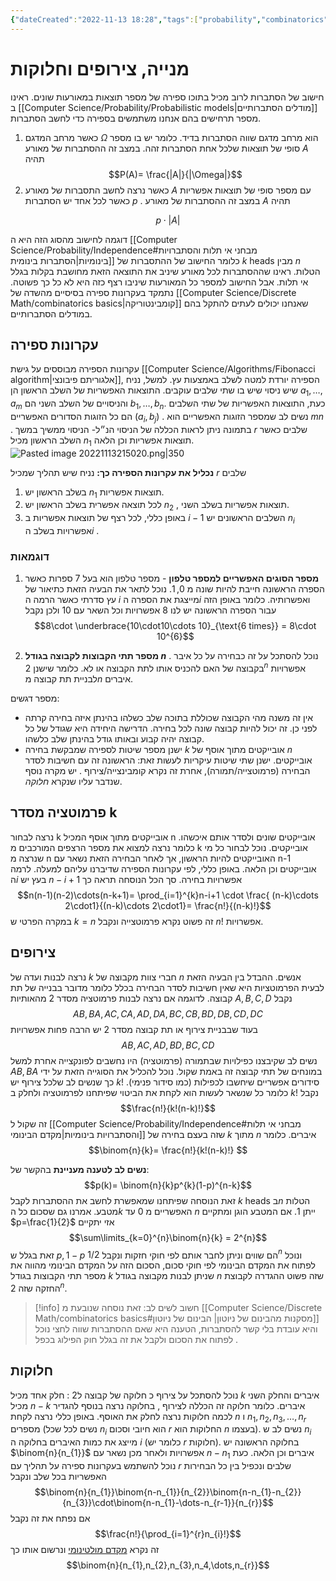 ```yaml
---
{"dateCreated":"2022-11-13 18:28","tags":["probability","combinatorics","computer_science"],"pageDirection":"rtl","dg-publish":true,"permalink":"/computer-science/probability/combinatorics-and-probability/","dgPassFrontmatter":true}
---
```




# מנייה, צירופים וחלוקות

חישוב של הסתברות לרוב מכיל בתוכו ספירה של מספר תוצאות במאורעות שונים. ראינו ב [[Computer Science/Probability/Probabilistic models\|מודלים הסתברותיים]] מספר תרחישים בהם אנחנו משתמשים בספירה כדי לחשב הסתברות.
1) כאשר מרחב המדגם $\Omega$ הוא מרחב מדגם שווה הסתברות בדיד. כלומר יש בו מספר סופי של תוצאות שלכל אחת הסתברות זהה. במצב זה ההסתברות של מאורע $A$ תהיה
$$P(A)= \frac{|A|}{|\Omega|}$$
2) כאשר נרצה לחשב התסברות של מאורע $A$ עם מספר סופי של תוצאות אפשריות כאשר לכל אחד יש הסתברות $p$ . במצב זה ההסתברות של  מאורע $A$ תהיה

$$p\cdot |A|$$

דוגמה לחישוב מהסוג הזה היא ה [[Computer Science/Probability/Independence#מבחני אי תלות והסתברויות בינומיות\|הסתברות בינומית]] כלומר החישוב של ההתסברות של $k$ heads מבין $n$ הטלות. ראינו שההסתברות לכל מאורע שיניב את התוצאה הזאת מחושבת בקלות בגלל אי תלות. אבל החישוב למספר כל המאורעות שיניבו רצף כזה היא לא כל כך פשוטה.
נתמקד בעקרונות ספירה בסיסיים מהשדה של [[Computer Science/Discrete Math/combinatorics basics\|קומבינטוריקה]] שאנחנו יכולים לעתים להתקל בהם במודלים הסתברותיים.

## עקרונות ספירה

עקרונות הספירה מבוססים על גישת [[Computer Science/Algorithms/Fibonacci algorithm\|אלגוריתם פיבונצי]], הספירה יורדת למטה לשלב באמצעות עץ. למשל, נניח שיש ניסוי שיש בו שתי שלבים עוקבים. התוצאות האפשריות של השלב הראשון הן $a_{1},\dots,a_{m}$ והניסויים של השלב השני הם $b_{1},\dots,b_{n}$. כעת, התוצאות האפשריות של שתי השלבים הם כל הזוגות הסדורים האפשריים $(a_{i},b_{j})$ . נשים לב שמספר הזוגות האפשריים הוא $mn$ .
בתמונה ניתן לראות הכללה של הניסוי הנ״ל- הניסוי ממשיך במשך $r$ שלבים כאשר השלב הראשון מכיל $n_1$ תוצאות אפשריות וכן הלאה.
![Pasted image 20221113215020.png|350](/img/user/Assets/Pasted%20image%2020221113215020.png)

__נכליל את עקרונות הספירה כך:__
נניח שיש תהליך שמכיל $r$ שלבים 
1) בשלב הראשון יש $n_{1}$ תוצאות אפשריות.
2) לכל תוצאה אפשרית בשלב הראשון יש $n_{2}$ , תוצאות אפשריות בשלב השני.
3) באופן כללי, לכל רצף של תוצאות אפשריות ב $i-1$ השלבים הראשונים יש $n_{i}$ אפשרויות בשלב ה$i$ .  

### דוגמאות 

1) __מספר הסוגים האפשריים למספר טלפון__ - מספר טלפון הוא בעל 7 ספרות כאשר הספרה הראשונה חייבת להיות שונה מ $0,1$. נוכל לתאר את הבעיה הזאת כתיאור של עץ סדרתי כאשר הרמה ה $i$ מייצגת את הספרה ה$i$ ואפשרותיה. כלומר באופן הזה עבור הספרה הראשונה יש לנו 8 אפשרויות וכל השאר עם 10 ולכן נקבל 
$$8\cdot \underbrace{10\cdot10\cdots 10}_{\text{6 times}} = 8\cdot 10^{6}$$

2) __מספר תתי הקבוצות לקבוצה בגודל $n$__ . נוכל להסתכל על זה כבחירה על כל איבר בקבוצה של האם להכניס אותו לתת הקבוצה או לא. כלומר שישנן $2^{n}$ אפשרויות לבניית תת קבוצה מ$n$ איברים.

מספר דגשים: 
* אין זה משנה מהי הקבוצה שכוללת בתוכה שלב כשלהו בהינתן איזה בחירה קרתה לפני כן. זה יכול להיות קבוצה שונה לכל בחירה. הדרישה היחידה היא שגודל של כל קבוצה יהיה קבוע ובאותו גודל בהינתן שלב כלשהו.
* ישנן מספר שיטות לספירה שמבקשת בחירה $k$ אובייקטים מתוך אוסף של $n$ אובייקטים. ישנן שתי שיטות עיקריות לעשות זאת: הראשונה זה עם חשיבות לסדר הבחירה (פרמוטצייה/תמורה), אחרת זה נקרא קומבינצייה/צירוף . יש מקרה נוסף שנדבר עליו שנקרא _חלוקה_.

## פרמוטציה מסדר k
נרצה לבחור k אובייקטים מתוך אוסף המכיל n אובייקטים שונים ולסדר אותם איכשהו. כלומר נרצה למצוא את מספר הרצפים המורכבים מ k אובייקטים. נוכל לבחור כל מי שנרצה מ n האובייקטים להיות הראשון, אך לאחר הבחירה הזאת נשאר עם n-1 אובייקטים וכן הלאה. באופן כללי, לפי עקרונות הספירה שדיברנו עליהם למעלה. לרמה ה$i$ בעץ יש $n-i+1$ אפשרויות בחירה. סך הכל הנוסחה תראה כך
$$n(n-1)(n-2)\cdots(n-k+1)= \prod_{i=1}^{k}n-i+1  \cdot \frac{ (n-k)\cdots 2\cdot1}{(n-k)\cdots 2\cdot1}= \frac{n!}{(n-k)!}$$
במקרה הפרטי ש $k=n$ זה פשוט נקרא פרמוטצייה ונקבל $n!$ אפשרויות.

## צירופים 
נרצה לבנות ועדה של $k$ חברי צוות מקבוצה של $n$ אנשים. ההבדל בין הבעיה הזאת לבעית הפרמוטציות היא שאין חשיבות לסדר הבחירה בכלל כלומר מדובר בבנייה של תת קבוצה. לדוגמה אם נרצה לבנות פרמוטציה מסדר 2 מהאותיות $A,B,C,D$ נקבל 
$$AB,BA,AC,CA,AD,DA,BC,CB,BD,DB,CD,DC$$
בעוד שבבניית צירוף או תת קבוצה מסדר 2 יש הרבה פחות אפשרויות 
$$AB,AC,AD,BD,BC,CD$$
נשים לב שקיבצנו כפילויות שבתמורה (פרמוטציה) היו נחשבים לפונקצייה אחרת למשל $AB,BA$ במונחים של תתי קבוצה זה באמת שקול.
נוכל להכליל את הסוגייה הזאת על ידי כך שנשים לב שלכל צירוף יש $k!$ סידורים אפשריים שיחשבו לכפילות (כמו סידור פנימי). כלומר כל שנשאר לעשות הוא לקחת את הביטוי שפיתחנו לפרמוטציה ולחלק ב $k!$ נקבל 
$$\frac{n!}{k!(n-k)!}$$
זה שקול ל [[Computer Science/Probability/Independence#מבחני אי תלות והסתברויות בינומיות\|מקדם הבינומי]] שזה בעצם בחירה של $k$ מתוך $n$ איברים. כלומר
$$\binom{n}{k}= \frac{n!}{k!(n-k)!} $$

__נשים לב לטענה מעניינת__   בהקשר של: $$p(k)= \binom{n}{k}p^{k}(1-p)^{n-k}$$ 
זאת הנוסחה שפיתחנו שמאפשרת לחשב את ההסתברות לקבל $k$ heads ב$n$ הטלות מטבע. אמרנו גם שסכום כל ה$k$ האפשריים מ $0$ עד $n$ ייתן $1$.
אם המטבע הוגן ומתקיים $p=\frac{1}{2}$ אזי יתקיים
$$\sum\limits_{k=0}^{n}\binom{n}{k} = 2^{n}$$
זאת בגלל ש $p,1-p$ הם שווים וניתן לחבר אותם לפי חוקי חזקות ונקבל $1/2^{n}$ ונוכל לפתוח את המקדם הבינומי לפי חוקי סכום, הסכום הזה על המקדם הבינומי מהווה את מספר תתי הקבוצות בגודל $k$ שניתן לבנות מקבוצה בגודל $n$ שזה פשוט ההגדרה לקבוצת החזקה שזה $2^{n}$.

>[!info] חשוב לשים לב:
זאת נוסחה שנובעת מ [[Computer Science/Discrete Math/combinatorics basics#מסקנות מהבינום של ניוטון\| הבינום של ניוטון]] והיא עובדת בלי קשר להסתברות, הטענה היא שאם ההסתברות שווה לחצי נוכל לפתוח את הסכום ולקבל את זה בגלל חוק הפילוג בכפל .


## חלוקות
נוכל להסתכל על צירוף כ חלוקה של קבוצה ל2 : חלק אחד מכיל $k$ איברים והחלק השני מכיל $n-k$ איברים. כלומר חלוקה זה הכללה לצירוף , בחלוקה נרצה בנוסף להגדיר לכמה חלוקות נרצה לחלק את האוסף. באופן כללי נרצה לקחת $n$ ו $n_{1},n_{2},n_{3},\dots,n_{r}$ מספרים (נשים לכל שכל $n_{i}$ הוא חיובי וסכום $r$ החלוקות הוא $n$ בעצמו). נשים לב ש $n_{i}$ מייצג את כמות האיברים בחלוקה ה $i$ (כלומר יש $r$ חלוקות). 
בחלוקה הראשונה יש  $\binom{n}{n_{1}}$ אפשרויות ולאחר מכן נשאר עם $n-n_{1}$ איברים וכן הלאה. כעת נוכל להשתמש בעקרונות ספירה על תהליך עם $r$ שלבים ונכפיל בין כל הבחירות האפשריות בכל שלב ונקבל 
$$\binom{n}{n_{1}}\binom{n-n_{1}}{n_{2}}\binom{n-n_{1}-n_{2}}{n_{3}}\cdot\binom{n-n_{1}-\dots-n_{r-1}}{n_{r}}$$
אם נפתח את זה נקבל 
$$\frac{n!}{\prod_{i=1}^{r}n_{i}!}$$
זה נקרא [מקדם מולטינומי](https://he.wikipedia.org/wiki/%D7%9E%D7%A9%D7%A4%D7%98_%D7%94%D7%9E%D7%95%D7%9C%D7%98%D7%99%D7%A0%D7%95%D7%9D) ונרשום אותו כך 
$$\binom{n}{n_{1},n_{2},n_{3},n_4,\dots,n_{r}}$$


